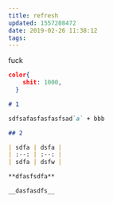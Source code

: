 ```yaml
---
title: refresh
updated: 1557208472
date: 2019-02-26 11:38:12
tags:
---
```


fuck

```json
color{
    shit: 1000,
  }
```

```markdown
# 1

sdfsafasfasfasfsad`a` + bbb

## 2

| sdfa | dsfa |
| :--: | :--: |
| sdfa | dsfw |

**dfasfsdfa**

__dasfasdfs__ 
```
